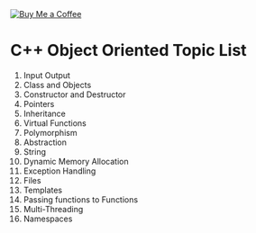 <a href="https://www.buymeacoffee.com/shah.imran" target="_blank">
  <img src="https://img.shields.io/badge/Buy%20me%20a%20Coffee-FE7A16?style=for-the-badge&logo=buy-me-a-coffee&logoColor=white" alt="Buy Me a Coffee">
</a>

# C++ Object Oriented Topic List

1. Input Output
2. Class and Objects
3. Constructor and Destructor
4. Pointers
5. Inheritance
6. Virtual Functions
7. Polymorphism
8. Abstraction
9. String
10. Dynamic Memory Allocation
11. Exception Handling
12. Files
13. Templates
14. Passing functions to Functions
15. Multi-Threading
16. Namespaces
